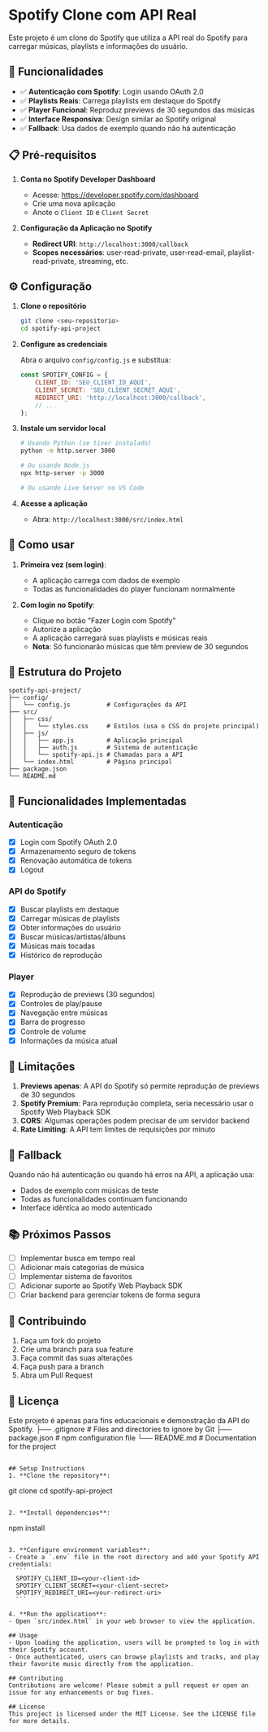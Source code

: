 # Spotify Clone com API Real

Este projeto é um clone do Spotify que utiliza a API real do Spotify para carregar músicas, playlists e informações do usuário.

## 🚀 Funcionalidades

- ✅ **Autenticação com Spotify**: Login usando OAuth 2.0
- ✅ **Playlists Reais**: Carrega playlists em destaque do Spotify
- ✅ **Player Funcional**: Reproduz previews de 30 segundos das músicas
- ✅ **Interface Responsiva**: Design similar ao Spotify original
- ✅ **Fallback**: Usa dados de exemplo quando não há autenticação

## 📋 Pré-requisitos

1. **Conta no Spotify Developer Dashboard**
   - Acesse: https://developer.spotify.com/dashboard
   - Crie uma nova aplicação
   - Anote o `Client ID` e `Client Secret`

2. **Configuração da Aplicação no Spotify**
   - **Redirect URI**: `http://localhost:3000/callback`
   - **Scopes necessários**: user-read-private, user-read-email, playlist-read-private, streaming, etc.

## ⚙️ Configuração

1. **Clone o repositório**
   ```bash
   git clone <seu-repositorio>
   cd spotify-api-project
   ```

2. **Configure as credenciais**
   
   Abra o arquivo `config/config.js` e substitua:
   ```javascript
   const SPOTIFY_CONFIG = {
       CLIENT_ID: 'SEU_CLIENT_ID_AQUI',
       CLIENT_SECRET: 'SEU_CLIENT_SECRET_AQUI', 
       REDIRECT_URI: 'http://localhost:3000/callback',
       // ...
   };
   ```

3. **Instale um servidor local**
   ```bash
   # Usando Python (se tiver instalado)
   python -m http.server 3000
   
   # Ou usando Node.js
   npx http-server -p 3000
   
   # Ou usando Live Server no VS Code
   ```

4. **Acesse a aplicação**
   - Abra: `http://localhost:3000/src/index.html`

## 🎵 Como usar

1. **Primeira vez (sem login)**:
   - A aplicação carrega com dados de exemplo
   - Todas as funcionalidades do player funcionam normalmente

2. **Com login no Spotify**:
   - Clique no botão "Fazer Login com Spotify"
   - Autorize a aplicação
   - A aplicação carregará suas playlists e músicas reais
   - **Nota**: Só funcionarão músicas que têm preview de 30 segundos

## 📁 Estrutura do Projeto

```
spotify-api-project/
├── config/
│   └── config.js          # Configurações da API
├── src/
│   ├── css/
│   │   └── styles.css     # Estilos (usa o CSS do projeto principal)
│   ├── js/
│   │   ├── app.js         # Aplicação principal
│   │   ├── auth.js        # Sistema de autenticação
│   │   └── spotify-api.js # Chamadas para a API
│   └── index.html         # Página principal
├── package.json
└── README.md
```

## 🔧 Funcionalidades Implementadas

### Autenticação
- [x] Login com Spotify OAuth 2.0
- [x] Armazenamento seguro de tokens
- [x] Renovação automática de tokens
- [x] Logout

### API do Spotify
- [x] Buscar playlists em destaque
- [x] Carregar músicas de playlists
- [x] Obter informações do usuário
- [x] Buscar músicas/artistas/álbuns
- [x] Músicas mais tocadas
- [x] Histórico de reprodução

### Player
- [x] Reprodução de previews (30 segundos)
- [x] Controles de play/pause
- [x] Navegação entre músicas
- [x] Barra de progresso
- [x] Controle de volume
- [x] Informações da música atual

## 🚨 Limitações

1. **Previews apenas**: A API do Spotify só permite reprodução de previews de 30 segundos
2. **Spotify Premium**: Para reprodução completa, seria necessário usar o Spotify Web Playback SDK
3. **CORS**: Algumas operações podem precisar de um servidor backend
4. **Rate Limiting**: A API tem limites de requisições por minuto

## 🔄 Fallback

Quando não há autenticação ou quando há erros na API, a aplicação usa:
- Dados de exemplo com músicas de teste
- Todas as funcionalidades continuam funcionando
- Interface idêntica ao modo autenticado

## 📚 Próximos Passos

- [ ] Implementar busca em tempo real
- [ ] Adicionar mais categorias de música
- [ ] Implementar sistema de favoritos
- [ ] Adicionar suporte ao Spotify Web Playback SDK
- [ ] Criar backend para gerenciar tokens de forma segura

## 🤝 Contribuindo

1. Faça um fork do projeto
2. Crie uma branch para sua feature
3. Faça commit das suas alterações
4. Faça push para a branch
5. Abra um Pull Request

## 📄 Licença

Este projeto é apenas para fins educacionais e demonstração da API do Spotify.
├── .gitignore              # Files and directories to ignore by Git
├── package.json            # npm configuration file
└── README.md               # Documentation for the project
```

## Setup Instructions
1. **Clone the repository**:
   ```
   git clone <repository-url>
   cd spotify-api-project
   ```

2. **Install dependencies**:
   ```
   npm install
   ```

3. **Configure environment variables**:
   - Create a `.env` file in the root directory and add your Spotify API credentials:
     ```
     SPOTIFY_CLIENT_ID=<your-client-id>
     SPOTIFY_CLIENT_SECRET=<your-client-secret>
     SPOTIFY_REDIRECT_URI=<your-redirect-uri>
     ```

4. **Run the application**:
   - Open `src/index.html` in your web browser to view the application.

## Usage
- Upon loading the application, users will be prompted to log in with their Spotify account.
- Once authenticated, users can browse playlists and tracks, and play their favorite music directly from the application.

## Contributing
Contributions are welcome! Please submit a pull request or open an issue for any enhancements or bug fixes.

## License
This project is licensed under the MIT License. See the LICENSE file for more details.